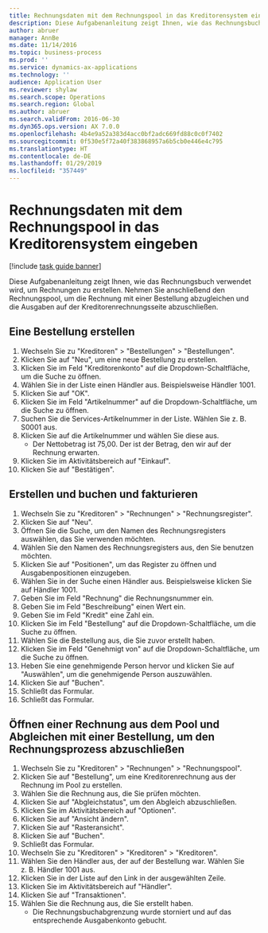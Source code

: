 ```yaml
---
title: Rechnungsdaten mit dem Rechnungspool in das Kreditorensystem eingeben
description: Diese Aufgabenanleitung zeigt Ihnen, wie das Rechnungsbuch verwendet wird, um Rechnungen zu erstellen.
author: abruer
manager: AnnBe
ms.date: 11/14/2016
ms.topic: business-process
ms.prod: ''
ms.service: dynamics-ax-applications
ms.technology: ''
audience: Application User
ms.reviewer: shylaw
ms.search.scope: Operations
ms.search.region: Global
ms.author: abruer
ms.search.validFrom: 2016-06-30
ms.dyn365.ops.version: AX 7.0.0
ms.openlocfilehash: 4b4e9a52a383d4acc0bf2adc669fd88c0c0f7402
ms.sourcegitcommit: 0f530e5f72a40f383868957a6b5cb0e446e4c795
ms.translationtype: HT
ms.contentlocale: de-DE
ms.lasthandoff: 01/29/2019
ms.locfileid: "357449"
---
```

# <a name="key-invoice-data-into-the-ap-system-using-invoice-pool"></a>Rechnungsdaten mit dem Rechnungspool in das Kreditorensystem eingeben

[!include [task guide banner](../../includes/task-guide-banner.md)]

Diese Aufgabenanleitung zeigt Ihnen, wie das Rechnungsbuch verwendet wird, um Rechnungen zu erstellen.  Nehmen Sie anschließend den Rechnungspool, um die Rechnung mit einer Bestellung abzugleichen und die Ausgaben auf der Kreditorenrechnungsseite abzuschließen.


## <a name="create-a-purchase-order"></a>Eine Bestellung erstellen
1. Wechseln Sie zu "Kreditoren" > "Bestellungen" > "Bestellungen".
2. Klicken Sie auf "Neu", um eine neue Bestellung zu erstellen.
3. Klicken Sie im Feld "Kreditorenkonto" auf die Dropdown-Schaltfläche, um die Suche zu öffnen.
4. Wählen Sie in der Liste einen Händler aus. Beispielsweise Händler 1001.
5. Klicken Sie auf "OK".
6. Klicken Sie im Feld "Artikelnummer" auf die Dropdown-Schaltfläche, um die Suche zu öffnen.
7. Suchen Sie die Services-Artikelnummer in der Liste. Wählen Sie z. B. S0001 aus.
8. Klicken Sie auf die Artikelnummer und wählen Sie diese aus.
    * Der Nettobetrag ist 75,00.  Der ist der Betrag, den wir auf der Rechnung erwarten.  
9. Klicken Sie im Aktivitätsbereich auf "Einkauf".
10. Klicken Sie auf "Bestätigen".

## <a name="create-and-post-and-invoice"></a>Erstellen und buchen und fakturieren
1. Wechseln Sie zu "Kreditoren" > "Rechnungen" > "Rechnungsregister".
2. Klicken Sie auf "Neu".
3. Öffnen Sie die Suche, um den Namen des Rechnungsregisters auswählen, das Sie verwenden möchten.
4. Wählen Sie den Namen des Rechnungsregisters aus, den Sie benutzen möchten.
5. Klicken Sie auf "Positionen", um das Register zu öffnen und Ausgabenpositionen einzugeben.
6. Wählen Sie in der Suche einen Händler aus. Beispielsweise klicken Sie auf Händler 1001.
7. Geben Sie im Feld "Rechnung" die Rechnungsnummer ein.
8. Geben Sie im Feld "Beschreibung" einen Wert ein.
9. Geben Sie im Feld "Kredit" eine Zahl ein.
10. Klicken Sie im Feld "Bestellung" auf die Dropdown-Schaltfläche, um die Suche zu öffnen.
11. Wählen Sie die Bestellung aus, die Sie zuvor erstellt haben.
12. Klicken Sie im Feld "Genehmigt von" auf die Dropdown-Schaltfläche, um die Suche zu öffnen.
13. Heben Sie eine genehmigende Person hervor und klicken Sie auf "Auswählen", um die genehmigende Person auszuwählen.
14. Klicken Sie auf "Buchen".
15. Schließt das Formular.
16. Schließt das Formular.

## <a name="open-an-invoice-from-the-pool-and-match-it-to-a-purchase-order-to-complete-the-invoice-process"></a>Öffnen einer Rechnung aus dem Pool und Abgleichen mit einer Bestellung, um den Rechnungsprozess abzuschließen
1. Wechseln Sie zu "Kreditoren" > "Rechnungen" > "Rechnungspool".
2. Klicken Sie auf "Bestellung", um eine Kreditorenrechnung aus der Rechnung im Pool zu erstellen.
3. Wählen Sie die Rechnung aus, die Sie prüfen möchten.
4. Klicken Sie auf "Abgleichstatus", um den Abgleich abzuschließen.
5. Klicken Sie im Aktivitätsbereich auf "Optionen".
6. Klicken Sie auf "Ansicht ändern".
7. Klicken Sie auf "Rasteransicht".
8. Klicken Sie auf "Buchen".
9. Schließt das Formular.
10. Wechseln Sie zu "Kreditoren" > "Kreditoren" > "Kreditoren".
11. Wählen Sie den Händler aus, der auf der Bestellung war. Wählen Sie z. B. Händler 1001 aus.
12. Klicken Sie in der Liste auf den Link in der ausgewählten Zeile.
13. Klicken Sie im Aktivitätsbereich auf "Händler".
14. Klicken Sie auf "Transaktionen".
15. Wählen Sie die Rechnung aus, die Sie erstellt haben.
    * Die Rechnungsbuchabgrenzung wurde storniert und auf das entsprechende Ausgabenkonto gebucht.  

